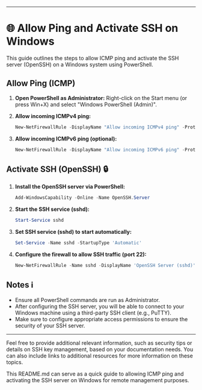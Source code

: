 
---

# 🌐 Allow Ping and Activate SSH on Windows

This guide outlines the steps to allow ICMP ping and activate the SSH server (OpenSSH) on a Windows system using PowerShell.

## Allow Ping (ICMP)

1. **Open PowerShell as Administrator:**
   Right-click on the Start menu (or press Win+X) and select "Windows PowerShell (Admin)".

2. **Allow incoming ICMPv4 ping:**
   ```powershell
   New-NetFirewallRule -DisplayName "Allow incoming ICMPv4 ping" -Protocol ICMPv4 -IcmpType 8 -Enabled True -Action Allow
   ```

3. **Allow incoming ICMPv6 ping (optional):**
   ```powershell
   New-NetFirewallRule -DisplayName "Allow incoming ICMPv6 ping" -Protocol ICMPv6 -IcmpType 128 -Enabled True -Action Allow
   ```

## Activate SSH (OpenSSH) 🔒

1. **Install the OpenSSH server via PowerShell:**
   ```powershell
   Add-WindowsCapability -Online -Name OpenSSH.Server
   ```

2. **Start the SSH service (sshd):**
   ```powershell
   Start-Service sshd
   ```

3. **Set SSH service (sshd) to start automatically:**
   ```powershell
   Set-Service -Name sshd -StartupType 'Automatic'
   ```

4. **Configure the firewall to allow SSH traffic (port 22):**
   ```powershell
   New-NetFirewallRule -Name sshd -DisplayName 'OpenSSH Server (sshd)' -Enabled True -Direction Inbound -Protocol TCP -Action Allow -LocalPort 22
   ```

## Notes ℹ️

- Ensure all PowerShell commands are run as Administrator.
- After configuring the SSH server, you will be able to connect to your Windows machine using a third-party SSH client (e.g., PuTTY).
- Make sure to configure appropriate access permissions to ensure the security of your SSH server.

---

Feel free to provide additional relevant information, such as security tips or details on SSH key management, based on your documentation needs. You can also include links to additional resources for more information on these topics.

This README.md can serve as a quick guide to allowing ICMP ping and activating the SSH server on Windows for remote management purposes.
